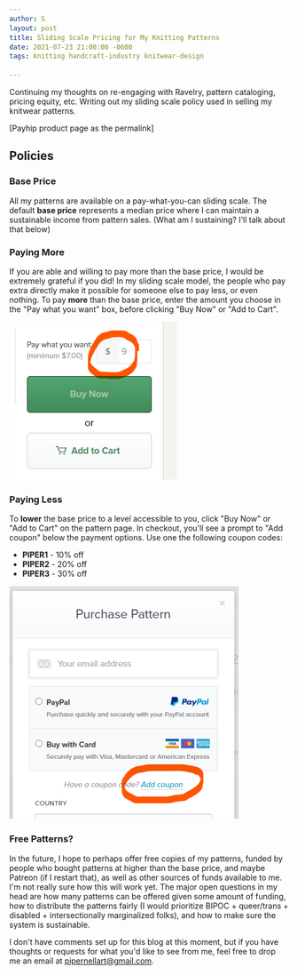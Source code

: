 ```yaml
---
author: S
layout: post
title: Sliding Scale Pricing for My Knitting Patterns
date: 2021-07-23 21:00:00 -0600
tags: knitting handcraft-industry knitwear-design

---
```

Continuing my thoughts on re-engaging with Ravelry, pattern cataloging, pricing equity, etc. Writing out my sliding scale policy used in selling my knitwear patterns.

\[Payhip product page as the permalink\]

## Policies

### Base Price

All my patterns are available on a pay-what-you-can sliding scale. The default **base price** represents a median price where I can maintain a sustainable income from pattern sales. (What am I sustaining? I'll talk about that below)

### Paying More

If you are able and willing to pay more than the base price, I would be extremely grateful if you did! In my sliding scale model, the people who pay extra directly make it possible for someone else to pay less, or even nothing. To pay **more** than the base price, enter the amount you choose in the "Pay what you want" box, before clicking "Buy Now" or "Add to Cart".

![](/assets/payhip-pwyw.png)

### Paying Less

To **lower** the base price to a level accessible to you, click "Buy Now" or "Add to Cart" on the pattern page. In checkout, you'll see a prompt to "Add coupon" below the payment options. Use one the following coupon codes:

* **PIPER1** - 10% off
* **PIPER2** - 20% off
* **PIPER3** - 30% off

![](/assets/payhip-coupon.png)

### Free Patterns?

In the future, I hope to perhaps offer free copies of my patterns, funded by people who bought patterns at higher than the base price, and maybe Patreon (if I restart that), as well as other sources of funds available to me. I'm not really sure how this will work yet. The major open questions in my head are how many patterns can be offered given some amount of funding, how to distribute the patterns fairly (I would prioritize BIPOC + queer/trans + disabled + intersectionally marginalized folks), and how to make sure the system is sustainable.

I don't have comments set up for this blog at this moment, but if you have thoughts or requests for what you'd like to see from me, feel free to drop me an email at pipernellart@gmail.com.